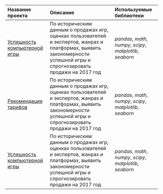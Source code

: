 | Название проекта | Описание | Используемые библиотеки | 
| :---------------------- | :---------------------- | :---------------------- |
| [Успешность компьютерной игры](https://github.com/Andrey-Sidortsov/yandex_practicum_repo/tree/main/%D0%A3%D1%81%D0%BF%D0%B5%D1%88%D0%BD%D0%BE%D1%81%D1%82%D1%8C%20%D0%BA%D0%BE%D0%BC%D0%BF%D1%8C%D1%8E%D1%82%D0%B5%D1%80%D0%BD%D0%BE%D0%B9%20%D0%B8%D0%B3%D1%80%D1%8B) | По историческим данным о продажах игр, оценках пользователей и экспертов, жанрах и платформах, выявить закономерности успешной игры и спрогнозировать продажи на 2017 год   | *pandas*, *math*, *numpy*, *scipy*, *matplotlib*, *seaborn* |
| [Рекомендация тарифов](https://github.com/Andrey-Sidortsov/yandex_practicum_repo/tree/main/%D0%A0%D0%B5%D0%BA%D0%BE%D0%BC%D0%B5%D0%BD%D0%B4%D0%B0%D1%86%D0%B8%D1%8F%20%D1%82%D0%B0%D1%80%D0%B8%D1%84%D0%BE%D0%B2) | По историческим данным о продажах игр, оценках пользователей и экспертов, жанрах и платформах, выявить закономерности успешной игры и спрогнозировать продажи на 2017 год   | *pandas*, *math*, *numpy*, *scipy*, *matplotlib*, *seaborn* |
| [Успешность компьютерной игры](https://github.com/Andrey-Sidortsov/yandex_practicum_repo/tree/main/%D0%A3%D1%81%D0%BF%D0%B5%D1%88%D0%BD%D0%BE%D1%81%D1%82%D1%8C%20%D0%BA%D0%BE%D0%BC%D0%BF%D1%8C%D1%8E%D1%82%D0%B5%D1%80%D0%BD%D0%BE%D0%B9%20%D0%B8%D0%B3%D1%80%D1%8B) | По историческим данным о продажах игр, оценках пользователей и экспертов, жанрах и платформах, выявить закономерности успешной игры и спрогнозировать продажи на 2017 год   | *pandas*, *math*, *numpy*, *scipy*, *matplotlib*, *seaborn* |
